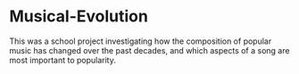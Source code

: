 # Musical-Evolution
This was a school project investigating how the composition of popular music has changed over the past decades, and which aspects of a song are most important to popularity.
